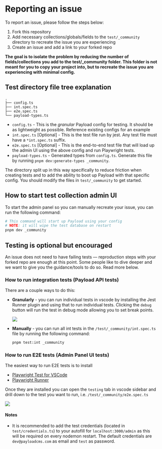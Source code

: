 # Reporting an issue

To report an issue, please follow the steps below:

1. Fork this repository
2. Add necessary collections/globals/fields to the `test/_community` directory to recreate the issue you are experiencing
3. Create an issue and add a link to your forked repo

**The goal is to isolate the problem by reducing the number of fields/collections you add to the test/\_community folder. This folder is not meant for you to copy your project into, but to recreate the issue you are experiencing with minimal config.**

## Test directory file tree explanation

```text
.
├── config.ts
├── int.spec.ts
├── e2e.spec.ts
└── payload-types.ts
```

- `config.ts` - This is the _granular_ Payload config for testing. It should be as lightweight as possible. Reference existing configs for an example
- `int.spec.ts` [Optional] - This is the test file run by jest. Any test file must have a `*int.spec.ts` suffix.
- `e2e.spec.ts` [Optional] - This is the end-to-end test file that will load up the admin UI using the above config and run Playwright tests.
- `payload-types.ts` - Generated types from `config.ts`. Generate this file by running `pnpm dev:generate-types _community`.

The directory split up in this way specifically to reduce friction when creating tests and to add the ability to boot up Payload with that specific config. You should modify the files in `test/_community` to get started.

## How to start test collection admin UI

To start the admin panel so you can manually recreate your issue, you can run the following command:

```bash
# This command will start up Payload using your config
# NOTE: it will wipe the test database on restart
pnpm dev _community
```

## Testing is optional but encouraged

An issue does not need to have failing tests — reproduction steps with your forked repo are enough at this point. Some people like to dive deeper and we want to give you the guidance/tools to do so. Read more below.

### How to run integration tests (Payload API tests)

There are a couple ways to do this:

- **Granularly** - you can run individual tests in vscode by installing the Jest Runner plugin and using that to run individual tests. Clicking the `debug` button will run the test in debug mode allowing you to set break points.

  <img src="https://raw.githubusercontent.com/payloadcms/payload/master/src/admin/assets/images/github/int-debug.png" />

- **Manually** - you can run all int tests in the `/test/_community/int.spec.ts` file by running the following command:

  ```bash
  pnpm test:int _community
  ```

### How to run E2E tests (Admin Panel UI tests)

The easiest way to run E2E tests is to install

- [Playwright Test for VSCode](https://marketplace.visualstudio.com/items?itemName=ms-playwright.playwright)
- [Playwright Runner](https://marketplace.visualstudio.com/items?itemName=ortoni.ortoni)

Once they are installed you can open the `testing` tab in vscode sidebar and drill down to the test you want to run, i.e. `/test/_community/e2e.spec.ts`

<img src="https://raw.githubusercontent.com/payloadcms/payload/master/src/admin/assets/images/github/e2e-debug.png" />

#### Notes

- It is recommended to add the test credentials (located in `test/credentials.ts`) to your autofill for `localhost:3000/admin` as this will be required on every nodemon restart. The default credentials are `dev@payloadcms.com` as email and `test` as password.
